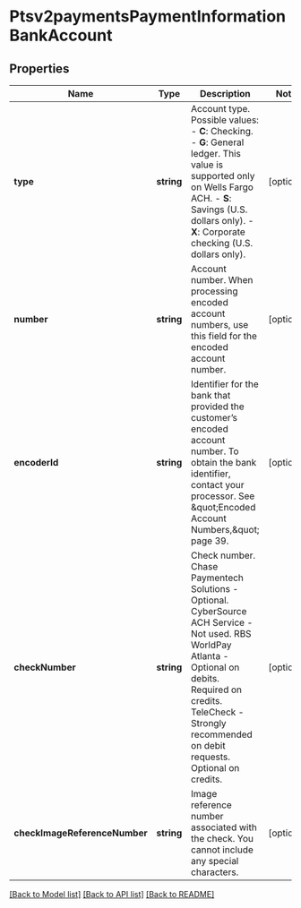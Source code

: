 # Ptsv2paymentsPaymentInformationBankAccount

## Properties
Name | Type | Description | Notes
------------ | ------------- | ------------- | -------------
**type** | **string** | Account type.  Possible values:  - **C**: Checking.  - **G**: General ledger. This value is supported only on Wells Fargo ACH.  - **S**: Savings (U.S. dollars only).  - **X**: Corporate checking (U.S. dollars only). | [optional] 
**number** | **string** | Account number.  When processing encoded account numbers, use this field for the encoded account number. | [optional] 
**encoderId** | **string** | Identifier for the bank that provided the customer’s encoded account number.  To obtain the bank identifier, contact your processor. See \&quot;Encoded Account Numbers,\&quot; page 39. | [optional] 
**checkNumber** | **string** | Check number.  Chase Paymentech Solutions - Optional. CyberSource ACH Service - Not used. RBS WorldPay Atlanta - Optional on debits. Required on credits. TeleCheck - Strongly recommended on debit requests. Optional on credits. | [optional] 
**checkImageReferenceNumber** | **string** | Image reference number associated with the check. You cannot include any special characters. | [optional] 

[[Back to Model list]](../README.md#documentation-for-models) [[Back to API list]](../README.md#documentation-for-api-endpoints) [[Back to README]](../README.md)


